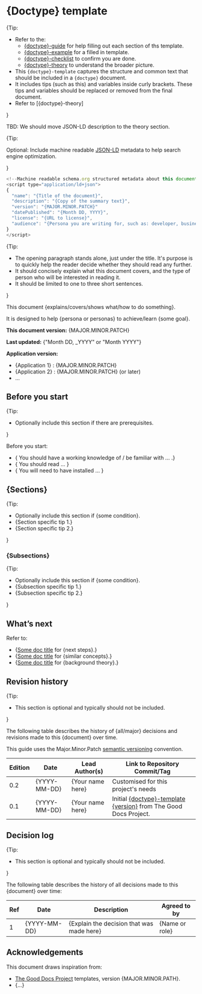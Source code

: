 # {Doctype} template

{Tip:

* Refer to the:
  * [{doctype}-guide]({doctype}-guide) for help filling out each section of ths template.
  * [{doctype}-example]({doctype}-example) for a filled in template.
  * [{doctype}-checklist]({doctype}-checklist) to confirm you are done.
  * [{doctype}-theory]({doctype}-theory) to understand the broader picture.
* This `{doctype}-template` captures the structure and common text that should be included in a `{doctype}` document.
* It includes tips (such as this) and variables inside curly brackets. These tips and variables should be replaced or removed from the final document.
* Refer to [{doctype}-theory] 

}

TBD: We should move JSON-LD description to the theory section.

{Tip:

  Optional: Include machine readable [JSON-LD](http://json-ld.org/) metadata to help search engine optimization.

}

```javascript
<!--Machine readable schema.org structured metadata about this document.-->
<script type="application/ld+json">
{
  "name": "{Title of the document}",
  "description": "{Copy of the summary text}",
  "version": "{MAJOR.MINOR.PATCH}"
  "datePublished": "{Month DD, YYYY}",
  "license": "{URL to license}",
  "audience": "{Persona you are writing for, such as: developer, business manager, …}"
}
</script>
```

{Tip:

* The opening paragraph stands alone, just under the title. It's purpose is to quickly help the reader decide whether they should read any further.
* It should concisely explain what this document covers, and the type of person who will be interested in reading it.
* It should be limited to one to three short sentences.

}

This document {explains/covers/shows what/how to do something}.

It is designed to help {persona or personas} to achieve/learn {some goal}.

**This document version:** {MAJOR.MINOR.PATCH} 

**Last updated:** {"Month DD, _YYYY" or "Month YYYY"}

**Application version:**

* {Application 1} : {MAJOR.MINOR.PATCH}
* {Application 2} : {MAJOR.MINOR.PATCH} (or later)
* ...

## Before you start

{Tip:

* Optionally include this section if there are prerequisites.

}

Before you start:

* { You should have a working knowledge of / be familiar with ... .}
* { You should read ... }
* { You will need to have installed ... }

## {Sections}

{Tip:

* Optionally include this section if {some condition}.
* {Section specific tip 1.}
* {Section specific tip 2.}

}

### {Subsections}

{Tip:

* Optionally include this section if {some condition}.
* {Subsection specific tip 1.}
* {Subsection specific tip 2.}

}

## What’s next

Refer to:
* {[Some doc title](https://example.com/somedoc.html) for {next steps}.}
* {[Some doc title](https://example.com/somedoc.html) for {similar concepts}.}
* {[Some doc title](https://example.com/somedoc.html) for {background theory}.}

## Revision history

{Tip:
* This section is optional and typically should not be included.

}

The following table describes the history of {all/major} decisions and revisions made to this {document} over time. 

This guide uses the Major.Minor.Patch [semantic versioning](https://semver.org/) convention.

Edition  |  Date          |  Lead Author(s)    |  Link to Repository Commit/Tag
-------  |  ----          |  --------------    |  -----------------------------
0.2    |  {YYYY-MM-DD}  |  {Your name here}  |  Customised for this project's needs
0.1    |  {YYYY-MM-DD}  |  {Your name here}  |  Initial [{doctype}-template {version}](https://github.com/thegooddocsproject/templates/tree/main/{doctype}) from The Good Docs Project.


## Decision log

{Tip:
* This section is optional and typically should not be included.

}

The following table describes the history of all decisions made to this {document} over time:

Ref  |  Date         |  Description                               |  Agreed to by
---  |  ----         |  -----------                               |  ------------
1    | {YYYY-MM-DD}  |  {Explain the decision that was made here} |  {Name or role}

## Acknowledgements

This document draws inspiration from:

* [The Good Docs Project](https://thegooddocsproject.dev) templates, version {MAJOR.MINOR.PATH}.
* {...}
